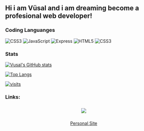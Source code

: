 <h2>Hi i am Vüsal and i am dreaming become a profesional web developer!</h2>

### Coding Languanges

![CSS3](https://img.shields.io/badge/Node.js-%23323330.svg?style=for-the-badge&logo=node.js&logoColor=green)
![JavaScript](https://img.shields.io/badge/javascript-%23323330.svg?style=for-the-badge&logo=javascript&logoColor=%23F7DF1E)
![Express](https://img.shields.io/badge/express-%231572B6.svg?style=for-the-badge&logo=express&logoColor=white)
![HTML5](https://img.shields.io/badge/html5-%23E34F26.svg?style=for-the-badge&logo=html5&logoColor=white)
![CSS3](https://img.shields.io/badge/css3-%231572B6.svg?style=for-the-badge&logo=css3&logoColor=white)

### Stats

[![Vusal's GitHub stats](https://github-readme-stats.vercel.app/api?username=vsl-dev&show_icons=true&theme=radical)](https://vsldev.tk/github)

[![Top Langs](https://github-readme-stats.vercel.app/api/top-langs/?username=vsl-dev&layout=compact&theme=radical)](https://vsldev.tk/instagram)

[![visits](https://komarev.com/ghpvc/?username=vsl-dev)](https://vsldev.tk/)

<h3>Links:</h3>
<center><a target="_blank" href="https://www.buymeacoffee.com/vsldev"><img class="coffe" style="transition: 0.5s; margin: 10px 0 10px 0;" src="https://vslapi.cf/assets/cofee.png"/></a>

<a href="https://vsldev.tk/">Personal Site</a>
